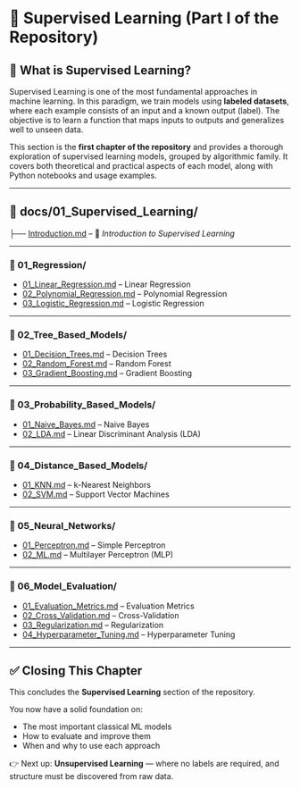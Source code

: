 # 📘 Supervised Learning (Part I of the Repository)

## 🧠 What is Supervised Learning?

Supervised Learning is one of the most fundamental approaches in machine learning. In this paradigm, we train models using **labeled datasets**, where each example consists of an input and a known output (label). The objective is to learn a function that maps inputs to outputs and generalizes well to unseen data.

This section is the **first chapter of the repository** and provides a thorough exploration of supervised learning models, grouped by algorithmic family. It covers both theoretical and practical aspects of each model, along with Python notebooks and usage examples.

---

## 📁 docs/01_Supervised_Learning/

├── [Introduction.md](docs/01_Supervised_Learning/Introduction.md) – 📘 *Introduction to Supervised Learning*

---

### 📂 01_Regression/
- [01_Linear_Regression.md](docs/01_Supervised_Learning/01_Regression/01_Linear_Regression.md) – Linear Regression  
- [02_Polynomial_Regression.md](docs/01_Supervised_Learning/01_Regression/02_Polynomial_Regression.md) – Polynomial Regression  
- [03_Logistic_Regression.md](docs/01_Supervised_Learning/01_Regression/03_Logistic_Regression.md) – Logistic Regression  

---

### 📂 02_Tree_Based_Models/
- [01_Decision_Trees.md](docs/01_Supervised_Learning/02_Tree_Based_Models/01_Decision_Trees.md) – Decision Trees  
- [02_Random_Forest.md](docs/01_Supervised_Learning/02_Tree_Based_Models/02_Random_Forest.md) – Random Forest  
- [03_Gradient_Boosting.md](docs/01_Supervised_Learning/02_Tree_Based_Models/03_Gradient_Boosting.md) – Gradient Boosting  

---

### 📂 03_Probability_Based_Models/
- [01_Naive_Bayes.md](docs/01_Supervised_Learning/03_Probability_Based_Models/01_Naive_Bayes.md) – Naive Bayes  
- [02_LDA.md](docs/01_Supervised_Learning/03_Probability_Based_Models/02_LDA.md) – Linear Discriminant Analysis (LDA)  

---

### 📂 04_Distance_Based_Models/
- [01_KNN.md](docs/01_Supervised_Learning/04_Distance_Based_Models/01_KNN.md) – k-Nearest Neighbors  
- [02_SVM.md](docs/01_Supervised_Learning/04_Distance_Based_Models/02_SVM.md) – Support Vector Machines  

---

### 📂 05_Neural_Networks/
- [01_Perceptron.md](docs/01_Supervised_Learning/05_Neural_Networks/01_Perceptron.md) – Simple Perceptron  
- [02_ML.md](docs/01_Supervised_Learning/05_Neural_Networks/02_ML.md) – Multilayer Perceptron (MLP)  

---

### 📂 06_Model_Evaluation/
- [01_Evaluation_Metrics.md](docs/01_Supervised_Learning/06_Model_Evaluation/01_Evaluation_Metrics.md) – Evaluation Metrics  
- [02_Cross_Validation.md](docs/01_Supervised_Learning/06_Model_Evaluation/02_Cross_Validation.md) – Cross-Validation  
- [03_Regularization.md](docs/01_Supervised_Learning/06_Model_Evaluation/03_Regularization.md) – Regularization  
- [04_Hyperparameter_Tuning.md](docs/01_Supervised_Learning/06_Model_Evaluation/04_Hyperparameter_Tuning.md) – Hyperparameter Tuning  



---


## ✅ Closing This Chapter

This concludes the **Supervised Learning** section of the repository.

You now have a solid foundation on:
- The most important classical ML models
- How to evaluate and improve them
- When and why to use each approach

👉 Next up: **Unsupervised Learning** — where no labels are required, and structure must be discovered from raw data.
